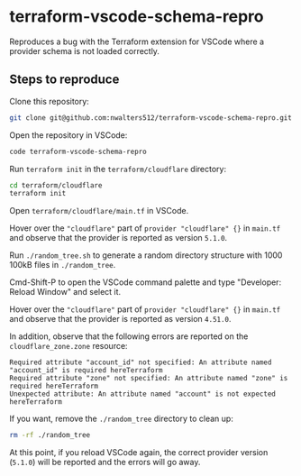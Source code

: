 # terraform-vscode-schema-repro

Reproduces a bug with the Terraform extension for VSCode where a provider schema is not loaded correctly.

## Steps to reproduce

Clone this repository:

```sh
git clone git@github.com:nwalters512/terraform-vscode-schema-repro.git
```

Open the repository in VSCode:

```sh
code terraform-vscode-schema-repro
```

Run `terraform init` in the `terraform/cloudflare` directory:

```sh
cd terraform/cloudflare
terraform init
```

Open `terraform/cloudflare/main.tf` in VSCode.

Hover over the `"cloudflare"` part of `provider "cloudflare" {}` in `main.tf` and observe that the provider is reported as version `5.1.0`.

Run `./random_tree.sh` to generate a random directory structure with 1000 100kB files in `./random_tree`.

Cmd-Shift-P to open the VSCode command palette and type "Developer: Reload Window" and select it.

Hover over the `"cloudflare"` part of `provider "cloudflare" {}` in `main.tf` and observe that the provider is reported as version `4.51.0`.

In addition, observe that the following errors are reported on the `cloudflare_zone.zone` resource:

```
Required attribute "account_id" not specified: An attribute named "account_id" is required hereTerraform
Required attribute "zone" not specified: An attribute named "zone" is required hereTerraform
Unexpected attribute: An attribute named "account" is not expected hereTerraform
```

If you want, remove the `./random_tree` directory to clean up:

```sh
rm -rf ./random_tree
```

At this point, if you reload VSCode again, the correct provider version (`5.1.0`) will be reported and the errors will go away.
